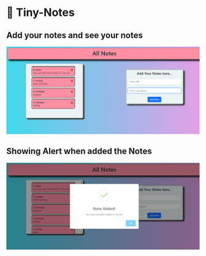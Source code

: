 # 📝 Tiny-Notes

## Add your notes and see your notes
![Live Preview](./screenshots/tiny-notes.png)
## Showing Alert when added the Notes
![Live Preview](./screenshots/showing-alert.png)

